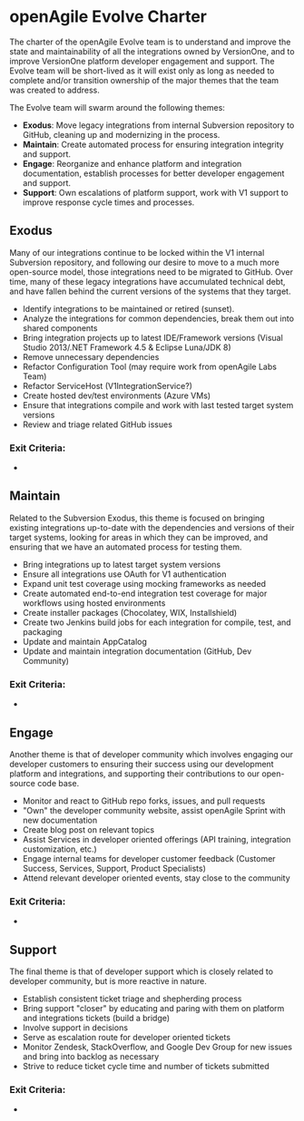 # openAgile Evolve Charter

The charter of the openAgile Evolve team is to understand and improve the state and maintainability of all the integrations owned by VersionOne, and to improve VersionOne platform developer engagement and support. The Evolve team will be short-lived as it will exist only as long as needed to complete and/or transition ownership of the major themes that the team was created to address.

The Evolve team will swarm around the following themes:

* **Exodus**: Move legacy integrations from internal Subversion repository to GitHub, cleaning up and modernizing in the process.
* **Maintain**: Create automated process for ensuring integration integrity and support.
* **Engage**: Reorganize and enhance platform and integration documentation, establish processes for better developer engagement and support.
* **Support**: Own escalations of platform support, work with V1 support to improve response cycle times and processes.

## Exodus

Many of our integrations continue to be locked within the V1 internal Subversion repository, and following our desire to move to a much more open-source model, those integrations need to be migrated to GitHub. Over time, many of these legacy integrations have accumulated technical debt, and have fallen behind the current versions of the systems that they target.

* Identify integrations to be maintained or retired (sunset).
* Analyze the integrations for common dependencies, break them out into shared components
* Bring integration projects up to latest IDE/Framework versions (Visual Studio 2013/.NET Framework 4.5 & Eclipse Luna/JDK 8)
* Remove unnecessary dependencies
* Refactor Configuration Tool (may require work from openAgile Labs Team)
* Refactor ServiceHost (V1IntegrationService?)
* Create hosted dev/test environments (Azure VMs)
* Ensure that integrations compile and work with last tested target system versions
* Review and triage related GitHub issues

### Exit Criteria:

* 

## Maintain

Related to the Subversion Exodus, this theme is focused on bringing existing integrations up-to-date with the dependencies and versions of their target systems, looking for areas in which they can be improved, and ensuring that we have an automated process for testing them.

* Bring integrations up to latest target system versions
* Ensure all integrations use OAuth for V1 authentication
* Expand unit test coverage using mocking frameworks as needed
* Create automated end-to-end integration test coverage for major workflows using hosted environments
* Create installer packages (Chocolatey, WIX, Installshield)
* Create two Jenkins build jobs for each integration for compile, test, and packaging
* Update and maintain AppCatalog
* Update and maintain integration documentation (GitHub, Dev Community)

### Exit Criteria:

*

## Engage

Another theme is that of developer community which involves engaging our developer customers to ensuring their success using our development platform and integrations, and supporting their contributions to our open-source code base.

* Monitor and react to GitHub repo forks, issues, and pull requests
* "Own" the developer community website, assist openAgile Sprint with new documentation
* Create blog post on relevant topics
* Assist Services in developer oriented offerings (API training, integration customization, etc.)
* Engage internal teams for developer customer feedback (Customer Success, Services, Support, Product Specialists)
* Attend relevant developer oriented events, stay close to the community

### Exit Criteria:

*

## Support

The final theme is that of developer support which is closely related to developer community, but is more reactive in nature.

* Establish consistent ticket triage and shepherding process
* Bring support "closer" by educating and paring with them on platform and integrations tickets (build a bridge) 
* Involve support in decisions
* Serve as escalation route for developer oriented tickets
* Monitor Zendesk, StackOverflow, and Google Dev Group for new issues and bring into backlog as necessary
* Strive to reduce ticket cycle time and number of tickets submitted

### Exit Criteria:

*
